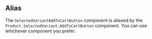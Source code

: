 ## Alias

The `SelectedVariantAddToCartButton` component is aliased by the `Product.SelectedVariant.AddToCartButton` component. You can use whichever component you prefer.
